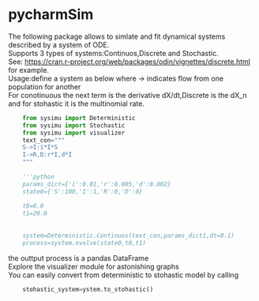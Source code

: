 # pycharmSim

The following package allows to simlate and fit dynamical systems described by a system of ODE. <br />
Supports 3 types of systems:Continuos,Discrete and Stochastic. <br />
See: https://cran.r-project.org/web/packages/odin/vignettes/discrete.html for example. <br />
Usage:define a system as below where -> indicates flow from one population for another <br />
For conotinuous the next term is the derivative dX/dt,Discrete is the dX_n and for stohastic it is the multinomial rate. <br />


```python
    from sysimu import Deterministic
    from sysimu import Stochastic
    from sysimu import visualizer
    text_con="""
    S->I:i*I*S
    I->R,D:r*I,d*I
    """
    
    '''python
    params_dict={'i':0.01,'r':0.005,'d':0.002}
    state0={'S':100,'I':1,'R':0,'D':0}
    
    t0=0.0
    t1=20.0
    
    
    system=Deterministic.Continuos(text_con,params_dict1,dt=0.1)
    process=system.evolve(state0,t0,t1)
 ```   
    
the outtput process is a pandas DataFrame<br />
Explore the visualizer module for astonishing graphs<br />
 You can easily convert from deterministic to stohastic model by calling<br />
 
 ``` python
     stohastic_system=ystem.to_stohastic()
 ```


